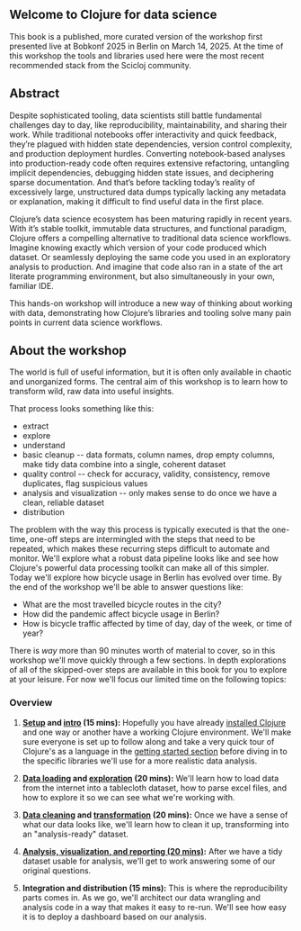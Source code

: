 ## Welcome to Clojure for data science

This book is a published, more curated version of the workshop first presented live at Bobkonf 2025 in Berlin on March 14, 2025. At the time of this workshop the tools and libraries used here were the most recent recommended stack from the Scicloj community.

## Abstract

Despite sophisticated tooling, data scientists still battle fundamental challenges day to day, like reproducibility, maintainability, and sharing their work. While traditional notebooks offer interactivity and quick feedback, they’re plagued with hidden state dependencies, version control complexity, and production deployment hurdles. Converting notebook-based analyses into production-ready code often requires extensive refactoring, untangling implicit dependencies, debugging hidden state issues, and deciphering sparse documentation. And that’s before tackling today’s reality of excessively large, unstructured data dumps typically lacking any metadata or explanation, making it difficult to find useful data in the first place.

Clojure’s data science ecosystem has been maturing rapidly in recent years. With it’s stable toolkit, immutable data structures, and functional paradigm, Clojure offers a compelling alternative to traditional data science workflows. Imagine knowing exactly which version of your code produced which dataset. Or seamlessly deploying the same code you used in an exploratory analysis to production. And imagine that code also ran in a state of the art literate programming environment, but also simultaneously in your own, familiar IDE.

This hands-on workshop will introduce a new way of thinking about working with data, demonstrating how Clojure’s libraries and tooling solve many pain points in current data science workflows.

## About the workshop

The world is full of useful information, but it is often only available in chaotic and unorganized forms. The central aim of this workshop is to learn how to transform wild, raw data into useful insights.

That process looks something like this:

- extract
- explore
- understand
- basic cleanup -- data formats, column names, drop empty columns, make tidy data
combine into a single, coherent dataset
- quality control -- check for accuracy, validity, consistency, remove duplicates, flag suspicious values
- analysis and visualization -- only makes sense to do once we have a clean, reliable dataset
- distribution

The problem with the way this process is typically executed is that the one-time, one-off steps are intermingled with the steps that need to be repeated, which makes these recurring steps difficult to automate and monitor. We'll explore what a robust data pipeline looks like and see how Clojure's powerful data processing toolkit can make all of this simpler.
Today we'll explore how bicycle usage in Berlin has evolved over time. By the end of the workshop we'll be able to answer questions like:

- What are the most travelled bicycle routes in the city?
- How did the pandemic affect bicycle usage in Berlin?
- How is bicycle traffic affected by time of day, day of the week, or time of year?

There is _way_ more than 90 minutes worth of material to cover, so in this workshop we'll move quickly through a few sections. In depth explorations of all of the skipped-over steps are available in this book for you to explore at your leisure. For now we'll focus our limited time on the following topics:

### Overview

1. **[Setup](/berlin-bike-traffic/notebooks.1_installation_guide.html) and [intro](/berlin-bike-traffic/notebooks.2_getting_started_with_clojure.html) (15 mins):**
  Hopefully you have already [installed Clojure](/berlin-bike-traffic/notebooks.1_installation_guide.html) and one way or another have a working Clojure environment. We'll make sure everyone is set up to follow along and take a very quick tour of Clojure's as a language in the [getting started section](/berlin-bike-traffic/notebooks.2_getting_started_with_clojure.html) before diving in to the specific libraries we'll use for a more realistic data analysis.

2. **[Data loading](/berlin-bike-traffic/notebooks.3_extract.html) and [exploration](/berlin-bike-traffic/notebooks.4_explore_and_understand.html) (20 mins):**
  We'll learn how to load data from the internet into a tablecloth dataset, how to parse excel files, and how to explore it so we can see what we're working with.

3. **[Data cleaning](/berlin-bike-traffic/notebooks.6_quality_control.html) and [transformation](/berlin-bike-traffic/notebooks.5_transform.html) (20 mins):**
  Once we have a sense of what our data looks like, we'll learn how to clean it up, transforming into an "analysis-ready" dataset.

4. **[Analysis, visualization, and reporting (20 mins)](/berlin-bike-traffic/notebooks.7_analyse_and_visualise.html):**
  After we have a tidy dataset usable for analysis, we'll get to work answering some of our original questions.

5. **Integration and distribution (15 mins):**
  This is where the reproducibility parts comes in. As we go, we'll architect our data wrangling and analysis code in a way that makes it easy to re-run. We'll see how easy it is to deploy a dashboard based on our analysis.
